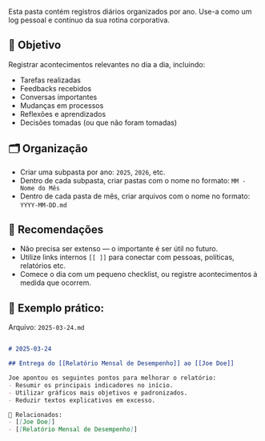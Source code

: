 Esta pasta contém registros diários organizados por ano. Use-a como um log pessoal e contínuo da sua rotina corporativa.
## 📌 Objetivo

Registrar acontecimentos relevantes no dia a dia, incluindo:
- Tarefas realizadas
- Feedbacks recebidos
- Conversas importantes
- Mudanças em processos
- Reflexões e aprendizados
- Decisões tomadas (ou que não foram tomadas)
## 🗂 Organização

- Criar uma subpasta por ano: `2025`, `2026`, etc.
- Dentro de cada subpasta, criar pastas com o nome no formato: `MM - Nome do Mês`
- Dentro de cada pasta de mês, criar arquivos com o nome no formato: `YYYY-MM-DD.md`
## 🧭 Recomendações

- Não precisa ser extenso — o importante é ser útil no futuro.
- Utilize links internos `[[ ]]` para conectar com pessoas, políticas, relatórios etc.
- Comece o dia com um pequeno checklist, ou registre acontecimentos à medida que ocorrem.
## 📌 Exemplo prático:

Arquivo: `2025-03-24.md`

```markdown

# 2025-03-24

## Entrega do [[Relatório Mensal de Desempenho]] ao [[Joe Doe]]

Joe apontou os seguintes pontos para melhorar o relatório:
- Resumir os principais indicadores no início.
- Utilizar gráficos mais objetivos e padronizados.
- Reduzir textos explicativos em excesso.

🔗 Relacionados:
- [[Joe Doe]]
- [[Relatório Mensal de Desempenho]]